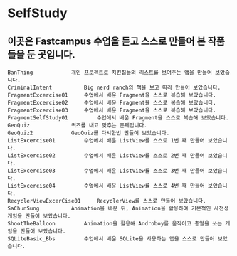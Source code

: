 # SelfStudy
## 이곳은 Fastcampus 수업을 듣고 스스로 만들어 본 작품들을 둔 곳입니다.

	BanThing			개인 프로젝트로 치킨집들의 리스트를 보여주는 앱을 만들어 보았습니다.
 	CriminalIntent 			Big nerd ranch의 책을 보고 따라 만들어 보았습니다.
	FragmentExcercise01		수업에서 배운 Fragment을 스스로 복습해 보았습니다.
	FragmentExcercise02		수업에서 배운 Fragment을 스스로 복습해 보았습니다.
	FragmentExcercise03		수업에서 배운 Fragment을 스스로 복습해 보았습니다.
	FragmentSelfStudy01 		수업에서 배운 Fragment을 스스로 복습해 보았습니다.
	GeoQuiz 			퀴즈를 내고 맞추는 문제입니다.
	GeoQuiz2 			GeoQuiz를 다시한번 만들어 보았습니다.
	ListExcercise01 		수업에서 배운 ListView를 스스로 1번 째 만들어 보았습니다.
	ListExcercise02 		수업에서 배운 ListView를 스스로 2번 째 만들어 보았습니다.
	ListExcercise03 		수업에서 배운 ListView를 스스로 3번 째 만들어 보았습니다.
	ListExcercise04 		수업에서 배운 ListView를 스스로 4번 째 만들어 보았습니다.
	RecyclerViewExcerCise01		RecyclerView를 스스로 만들어 보았습니다.
	SaChunSung 			Animation을 배운 뒤, Animation을 활용하여 기본적인 사천성 게임을 만들어 보았습니다.
	ShootTheBalloon			Animation을 활용해 Androboy를 움직이고 총알을 쏘는 게임을 만들어 보았습니다.
	SQLiteBasic_Bbs			수업에서 배운 SQLite을 사용하는 앱을 스스로 만들어 보았습니다.
	

